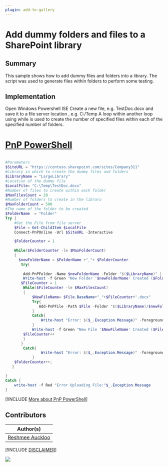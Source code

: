 ```yaml
---
plugin: add-to-gallery
---
```


# Add dummy folders and files to a SharePoint library

## Summary

This sample shows how to add dummy files and folders into a library. The script was used to generate files within folders to perform some testing.


## Implementation
 
Open Windows Powershell ISE
Create a new file, e.g. TestDoc.docx and save it to a file server location , e.g. C:/Temp
A loop within another loop using while is used to create the number of specified files within each of the specified number of folders. 

# [PnP PowerShell](#tab/pnpps)

```powershell

#Parameters
$SiteURL = "https://contoso.sharepoint.com/sites/Company311"
#Library in which to create the dummy files and folders
$LibraryName = "LargeLibrary"
#Location of the dummy file
$LocalFile= "C:\Temp\TestDoc.docx"
#Number of files to create within each folder
$MaxFilesCount = 20
#Number of folders to create in the libraru
$MaxFolderCount = 500
#The name of the folder to be created
$FolderName  = "Folder"
Try {
    #Get the File from file server
    $File = Get-ChildItem $LocalFile
    Connect-PnPOnline -Url $SiteURL -Interactive

    $FolderCounter = 1
    
    While($FolderCounter -le $MaxFolderCount)
    {
      $newFolderName = $FolderName +"_"+ $FolderCounter
       try{
        
        Add-PnPFolder -Name $newFolderName -Folder "$($LibraryName)" | Out-Null
        Write-host -f Green "New Folder '$newFolderName' Created ($FolderCounter of $MaxFolderCount)!"   
       $FileCounter = 1
        While($FileCounter -le $MaxFilesCount)
        {
            $NewFileName= $File.BaseName+"_"+$FileCounter+".docx"
            Try{
               Add-PnPFile -Path $File -Folder "$($LibraryName)/$newFolderName" -NewFileName $NewFileName | Out-Null
            }
            Catch{
                Write-host "Error: $($_.Exception.Message)" -foregroundcolor Red
            }
            Write-host -f Green "New File '$NewFileName' Created ($FileCounter of $MaxFilesCount)!"
        $FileCounter++
        }
       }
        Catch{
                Write-host "Error: $($_.Exception.Message)" -foregroundcolor Red
            }
    $FolderCounter++;
   }

}
Catch {
    write-host -f Red "Error Uploading File:"$_.Exception.Message
}

```
[!INCLUDE [More about PnP PowerShell](../../docfx/includes/MORE-PNPPS.md)]

## Contributors

| Author(s) |
|-----------|
| [Reshmee Auckloo](https://github.com/reshmee011)|

[!INCLUDE [DISCLAIMER](../../docfx/includes/DISCLAIMER.md)]

<img src="https://pnptelemetry.azurewebsites.net/script-samples/scripts/spo-add-dummy-folders-and-files" aria-hidden="true" />
